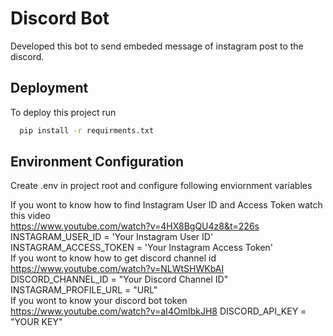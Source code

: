 # Discord Bot
Developed this bot to send embeded message of instagram post to the discord.                                                                            
## Deployment
To deploy this project run                                                                                                                              
```bash
  pip install -r requirments.txt
```                                                                                                                                                     
## Environment Configuration
Create .env in project root and configure following enviornment variables

If you wont to know how to find Instagram User ID and Access Token watch this video                                                                       
https://www.youtube.com/watch?v=4HX8BgQU4z8&t=226s                                                                                                       
INSTAGRAM_USER_ID = 'Your Instagram User ID'                                                                                                             
INSTAGRAM_ACCESS_TOKEN = 'Your Instagram Access Token'                                                                                                    
If you wont to know how to get discord channel id                                                                                                        
https://www.youtube.com/watch?v=NLWtSHWKbAI                                                                                                                      
DISCORD_CHANNEL_ID = "Your Discord Channel ID"                                                                                                            
INSTAGRAM_PROFILE_URL = "URL"                                                                                                                            
If you wont to know your discord bot token 
https://www.youtube.com/watch?v=aI4OmIbkJH8 
DISCORD_API_KEY = "YOUR KEY"
